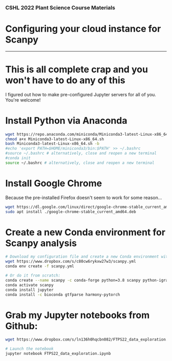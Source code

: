 ### CSHL 2022 Plant Science Course Materials
# Configuring your cloud instance for Scanpy 
-------

# This is all complete crap and you won't have to do any of this
I figured out how to make pre-configured Jupyter servers for all of you.  You're welcome!


# Install Python via Anaconda
```bash
wget https://repo.anaconda.com/miniconda/Miniconda3-latest-Linux-x86_64.sh
chmod a+x Miniconda3-latest-Linux-x86_64.sh
bash Miniconda3-latest-Linux-x86_64.sh -b
#echo 'export PATH=$HOME/miniconda3/bin:$PATH' >> ~/.bashrc
#source ~/.bashrc # alternatively, close and reopen a new terminal
#conda init
source ~/.bashrc # alternatively, close and reopen a new terminal
```

# Install Google Chrome
Because the pre-installed Firefox doesn't seem to work for some reason...
```bash
wget https://dl.google.com/linux/direct/google-chrome-stable_current_amd64.deb
sudo apt install ./google-chrome-stable_current_amd64.deb
```

# Create a new Conda environment for Scanpy analysis
```bash
# Download my configuration file and create a new Conda environment with it.
wget https://www.dropbox.com/s/c80cw6rykxw27w3/scanpy.yml
conda env create -f scanpy.yml

# Or do it from scratch:
conda create --name scanpy -c conda-forge python=3.8 scanpy python-igraph 
conda activate scanpy
conda install jupyter
conda install -c bioconda gtfparse harmony-pytorch
```

# Grab my Jupyter notebooks from Github:
```bash
wget https://www.dropbox.com/s/ln136h0hqcbn082/FTPS22_data_exploration.ipynb

# Launch the notebook
jupyter notebook FTPS22_data_exploration.ipynb
```
